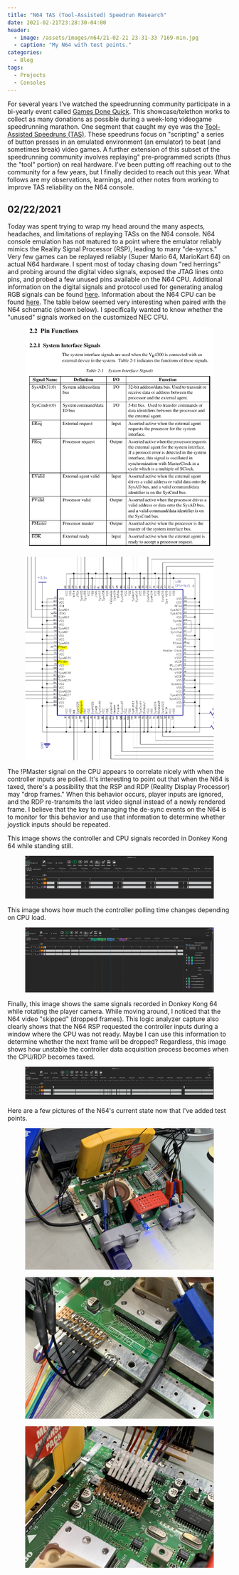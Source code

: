 ```yaml
---
title: "N64 TAS (Tool-Assisted) Speedrun Research"
date: 2021-02-21T23:28:30-04:00
header:
  - image: /assets/images/n64/21-02-21 23-31-33 7169-min.jpg
  - caption: "My N64 with test points."
categories:
  - Blog
tags:
  - Projects
  - Consoles
---
```


For several years I've watched the speedrunning community participate in a bi-yearly event called [Games Done Quick](https://gamesdonequick.com/). This showcase/telethon works to collect as many donations as possible during a week-long videogame speedrunning marathon. One segment that caught my eye was the [Tool-Assisted Speedruns (TAS)](http://tasvideos.org/). These speedruns focus on "scripting" a series of button presses in an emulated environment (an emulator) to beat (and sometimes break) video games. A further extension of this subset of the speedrunning community involves replaying" pre-programmed scripts (thus the "tool" portion) on real hardware. I've been putting off reaching out to the community for a few years, but I finally decided to reach out this year. What follows are my observations, learnings, and other notes from working to improve TAS reliability on the N64 console.

## 02/22/2021

Today was spent trying to wrap my head around the many aspects, headaches, and limitations of replaying TASs on the N64 console. N64 console emulation has not matured to a point where the emulator reliably mimics the Reality Signal Processor (RSP), leading to many "de-syncs." Very few games can be replayed reliably (Super Mario 64, MarioKart 64) on actual N64 hardware. 
I spent most of today chasing down "red herrings" and probing around the digital video signals, exposed the JTAG lines onto pins, and probed a few unused pins available on the N64 CPU. Additional information on the digital signals and protocol used for generating analog RGB signals can be found [here](http://members.optusnet.com.au/eviltim/n64rgb/n64rgb.html). Information about the N64 CPU can be found [here](http://en64.shoutwiki.com/wiki/N64_CPU). The table below seemed very interesting when paired with the N64 schematic (shown below). I specifically wanted to know whether the "unused" signals worked on the customized NEC CPU. 

<figure>
  <a href="/assets/images/n64/nes_cpu_table.png"><img src="/assets/images/n64/nes_cpu_table.png" alt="N64 CPU Table"></a>
</figure>

<figure>
  <a href="/assets/images/n64/unused_n64_signals.PNG"><img src="/assets/images/n64/unused_n64_signals.PNG" alt="N64 CPU Pins"></a>
</figure>

The !PMaster signal on the CPU appears to correlate nicely with when the controller inputs are polled. It's interesting to point out that when the N64 is taxed, there's a possibility that the RSP and RDP (Reality Display Processor) may "drop frames." When this behavior occurs, player inputs are ignored, and the RDP re-transmits the last video signal instead of a newly rendered frame. I believe that the key to managing the de-sync events on the N64 is to monitor for this behavior and use that information to determine whether joystick inputs should be repeated. 

This image shows the controller and CPU signals recorded in Donkey Kong 64 while standing still. 

<figure>
  <a href="/assets/images/n64/sitting_idle.png"><img src="/assets/images/n64/sitting_idle.png" alt="DK64 Sitting Idle"></a>
</figure>

This image shows how much the controller polling time changes depending on CPU load.

<figure>
  <a href="/assets/images/n64/messy_timing.png"><img src="/assets/images/n64/messy_timing.png" alt="DK64 Messy Timing"></a>
</figure>

Finally, this image shows the same signals recorded in Donkey Kong 64 while rotating the player camera. While moving around, I noticed that the N64 video "skipped" (dropped frames). This logic analyzer capture also clearly shows that the N64 RSP requested the controller inputs during a window where the CPU was not ready. Maybe I can use this information to determine whether the next frame will be dropped? Regardless, this image shows how unstable the controller data acquisition process becomes when the CPU/RDP becomes taxed. 

<figure>
  <a href="/assets/images/n64/cpu_busy_snip.png"><img src="/assets/images/n64/cpu_busy_snip.png" alt="N64 CPU When Busy"></a>
</figure>

Here are a few pictures of the N64's current state now that I've added test points. 

<figure>
  <a href="/assets/images/n64/21-02-21 23-31-33 7169-min.jpg"><img src="/assets/images/n64/21-02-21 23-31-33 7169-min.jpg" alt="N64 Motherboard"></a>
</figure>

<figure>
  <a href="/assets/images/n64/21-02-21 23-31-39 7170-min.jpg"><img src="/assets/images/n64/21-02-21 23-31-39 7170-min.jpg" alt="N64 Video Processing Test Points"></a>
</figure>
<figure>
  <a href="/assets/images/n64/21-02-21 23-31-46 7171-min.jpg"><img src="/assets/images/n64/21-02-21 23-31-46 7171-min.jpg" alt="N64 JTAG and Other Test Points"></a>
</figure>

